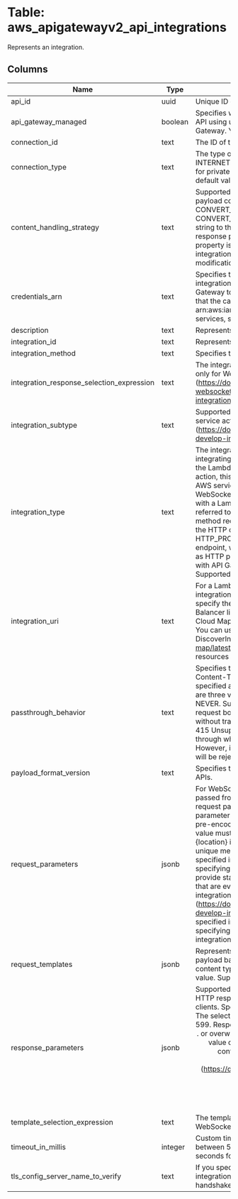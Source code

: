 
# Table: aws_apigatewayv2_api_integrations
Represents an integration.
## Columns
| Name        | Type           | Description  |
| ------------- | ------------- | -----  |
|api_id|uuid|Unique ID of aws_apigatewayv2_apis table (FK)|
|api_gateway_managed|boolean|Specifies whether an integration is managed by API Gateway. If you created an API using using quick create, the resulting integration is managed by API Gateway. You can update a managed integration, but you can't delete it.|
|connection_id|text|The ID of the VPC link for a private integration. Supported only for HTTP APIs.|
|connection_type|text|The type of the network connection to the integration endpoint. Specify INTERNET for connections through the public routable internet or VPC_LINK for private connections between API Gateway and resources in a VPC. The default value is INTERNET.|
|content_handling_strategy|text|Supported only for WebSocket APIs. Specifies how to handle response payload content type conversions. Supported values are CONVERT_TO_BINARY and CONVERT_TO_TEXT, with the following behaviors: CONVERT_TO_BINARY: Converts a response payload from a Base64-encoded string to the corresponding binary blob. CONVERT_TO_TEXT: Converts a response payload from a binary blob to a Base64-encoded string. If this property is not defined, the response payload will be passed through from the integration response to the route response or method response without modification.|
|credentials_arn|text|Specifies the credentials required for the integration, if any. For AWS integrations, three options are available. To specify an IAM Role for API Gateway to assume, use the role's Amazon Resource Name (ARN). To require that the caller's identity be passed through from the request, specify the string arn:aws:iam::*:user/*. To use resource-based permissions on supported AWS services, specify null.|
|description|text|Represents the description of an integration.|
|integration_id|text|Represents the identifier of an integration.|
|integration_method|text|Specifies the integration's HTTP method type.|
|integration_response_selection_expression|text|The integration response selection expression for the integration. Supported only for WebSocket APIs. See Integration Response Selection Expressions (https://docs.aws.amazon.com/apigateway/latest/developerguide/apigateway-websocket-api-selection-expressions.html#apigateway-websocket-api-integration-response-selection-expressions).|
|integration_subtype|text|Supported only for HTTP API AWS_PROXY integrations. Specifies the AWS service action to invoke. To learn more, see Integration subtype reference (https://docs.aws.amazon.com/apigateway/latest/developerguide/http-api-develop-integrations-aws-services-reference.html).|
|integration_type|text|The integration type of an integration. One of the following: AWS: for integrating the route or method request with an AWS service action, including the Lambda function-invoking action. With the Lambda function-invoking action, this is referred to as the Lambda custom integration. With any other AWS service action, this is known as AWS integration. Supported only for WebSocket APIs. AWS_PROXY: for integrating the route or method request with a Lambda function or other AWS service action. This integration is also referred to as a Lambda proxy integration. HTTP: for integrating the route or method request with an HTTP endpoint. This integration is also referred to as the HTTP custom integration. Supported only for WebSocket APIs. HTTP_PROXY: for integrating the route or method request with an HTTP endpoint, with the client request passed through as-is. This is also referred to as HTTP proxy integration. MOCK: for integrating the route or method request with API Gateway as a "loopback" endpoint without invoking any backend. Supported only for WebSocket APIs.|
|integration_uri|text|For a Lambda integration, specify the URI of a Lambda function. For an HTTP integration, specify a fully-qualified URL. For an HTTP API private integration, specify the ARN of an Application Load Balancer listener, Network Load Balancer listener, or AWS Cloud Map service. If you specify the ARN of an AWS Cloud Map service, API Gateway uses DiscoverInstances to identify resources. You can use query parameters to target specific resources. To learn more, see DiscoverInstances (https://docs.aws.amazon.com/cloud-map/latest/api/API_DiscoverInstances.html). For private integrations, all resources must be owned by the same AWS account.|
|passthrough_behavior|text|Specifies the pass-through behavior for incoming requests based on the Content-Type header in the request, and the available mapping templates specified as the requestTemplates property on the Integration resource. There are three valid values: WHEN_NO_MATCH, WHEN_NO_TEMPLATES, and NEVER. Supported only for WebSocket APIs. WHEN_NO_MATCH passes the request body for unmapped content types through to the integration backend without transformation. NEVER rejects unmapped content types with an HTTP 415 Unsupported Media Type response. WHEN_NO_TEMPLATES allows pass-through when the integration has no content types mapped to templates. However, if there is at least one content type defined, unmapped content types will be rejected with the same HTTP 415 Unsupported Media Type response.|
|payload_format_version|text|Specifies the format of the payload sent to an integration. Required for HTTP APIs.|
|request_parameters|jsonb|For WebSocket APIs, a key-value map specifying request parameters that are passed from the method request to the backend. The key is an integration request parameter name and the associated value is a method request parameter value or static value that must be enclosed within single quotes and pre-encoded as required by the backend. The method request parameter value must match the pattern of method.request.{location}.{name} , where {location} is querystring, path, or header; and {name} must be a valid and unique method request parameter name. For HTTP API integrations with a specified integrationSubtype, request parameters are a key-value map specifying parameters that are passed to AWS_PROXY integrations. You can provide static values, or map request data, stage variables, or context variables that are evaluated at runtime. To learn more, see Working with AWS service integrations for HTTP APIs (https://docs.aws.amazon.com/apigateway/latest/developerguide/http-api-develop-integrations-aws-services.html). For HTTP API itegrations, without a specified integrationSubtype request parameters are a key-value map specifying how to transform HTTP requests before sending them to backend integrations. The key should follow the pattern <action>:<header|querystring|path>.<location>. The action can be append, overwrite or remove. For values, you can provide static values, or map request data, stage variables, or context variables that are evaluated at runtime. To learn more, see Transforming API requests and responses (https://docs.aws.amazon.com/apigateway/latest/developerguide/http-api-parameter-mapping.html).|
|request_templates|jsonb|Represents a map of Velocity templates that are applied on the request payload based on the value of the Content-Type header sent by the client. The content type value is the key in this map, and the template (as a String) is the value. Supported only for WebSocket APIs.|
|response_parameters|jsonb|Supported only for HTTP APIs. You use response parameters to transform the HTTP response from a backend integration before returning the response to clients. Specify a key-value map from a selection key to response parameters. The selection key must be a valid HTTP status code within the range of 200-599. Response parameters are a key-value map. The key must match pattern <action>:<header>.<location> or overwrite.statuscode. The action can be append, overwrite or remove. The value can be a static value, or map to response data, stage variables, or context variables that are evaluated at runtime. To learn more, see Transforming API requests and responses (https://docs.aws.amazon.com/apigateway/latest/developerguide/http-api-parameter-mapping.html).|
|template_selection_expression|text|The template selection expression for the integration. Supported only for WebSocket APIs.|
|timeout_in_millis|integer|Custom timeout between 50 and 29,000 milliseconds for WebSocket APIs and between 50 and 30,000 milliseconds for HTTP APIs. The default timeout is 29 seconds for WebSocket APIs and 30 seconds for HTTP APIs.|
|tls_config_server_name_to_verify|text|If you specify a server name, API Gateway uses it to verify the hostname on the integration's certificate. The server name is also included in the TLS handshake to support Server Name Indication (SNI) or virtual hosting.|
